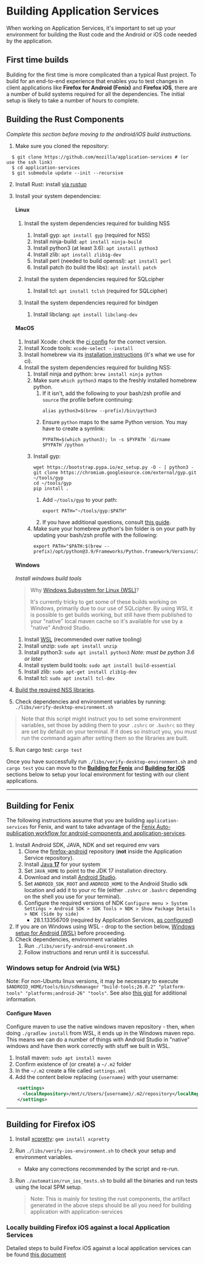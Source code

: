# Building Application Services

When working on Application Services, it's important to set up your environment for building the Rust code and the Android or iOS code needed by the application.

## First time builds

Building for the first time is more complicated than a typical Rust project.
To build for an end-to-end experience that enables you to test changes in
client applications like **Firefox for Android (Fenix)** and **Firefox iOS**, there are a number of build
systems required for all the dependencies. The initial setup is likely to take
a number of hours to complete.


## Building the Rust Components

*Complete this section before moving to the android/iOS build instructions.*
1. Make sure you cloned the repository:
  ```shell
    $ git clone https://github.com/mozilla/application-services # (or use the ssh link)
    $ cd application-services
    $ git submodule update --init --recursive
  ```
2. Install Rust: install [via rustup](https://www.rust-lang.org/tools/install)
3. Install your system dependencies:

    #### Linux
    1. Install the system dependencies required for building NSS
        1. Install gyp: `apt install gyp` (required for NSS)
        1. Install ninja-build: `apt install ninja-build`
        1. Install python3 (at least 3.6): `apt install python3`
        1. Install zlib: `apt install zlib1g-dev`
        1. Install perl (needed to build openssl): `apt install perl`
        1. Install patch (to build the libs): `apt install patch`

    1. Install the system dependencies required for SQLcipher
        1. Install tcl: `apt install tclsh` (required for SQLcipher)

    1. Install the system dependencies required for bindgen
        1. Install libclang: `apt install libclang-dev`

    #### MacOS
    1. Install Xcode: check the [ci config](https://github.com/mozilla/application-services/blob/main/.circleci/config.yml) for the correct version.
    1. Install Xcode tools: `xcode-select --install`
    1. Install homebrew via its [installation instructions](https://brew.sh/) (it's what we use for ci).
    1. Install the system dependencies required for building NSS:
        1. Install ninja and python: `brew install ninja python`
        1. Make sure `which python3` maps to the freshly installed homebrew python.
            1. If it isn't, add the following to your bash/zsh profile and `source` the profile before continuing:
                ```shell
                alias python3=$(brew --prefix)/bin/python3
                ```
            1. Ensure `python` maps to the same Python version. You may have to
               create a symlink:
               ```shell
               PYPATH=$(which python3); ln -s $PYPATH `dirname $PYPATH`/python
               ```
        1. Install gyp:
            ```shell
            wget https://bootstrap.pypa.io/ez_setup.py -O - | python3 -
            git clone https://chromium.googlesource.com/external/gyp.git ~/tools/gyp
            cd ~/tools/gyp
            pip install .
            ```
            1. Add `~/tools/gyp` to your path:
               ```shell
               export PATH="~/tools/gyp:$PATH"
               ```
            1. If you have additional questions, consult [this guide](https://github.com/mogemimi/pomdog/wiki/How-to-Install-GYP).
        1. Make sure your homebrew python's bin folder is on your path by updating your bash/zsh profile with the following:
            ```shell
            export PATH="$PATH:$(brew --prefix)/opt/python@3.9/Frameworks/Python.framework/Versions/3.9/bin"
            ```
    #### Windows
    *Install windows build tools*

    > Why [Windows Subsystem for Linux (WSL)](https://docs.microsoft.com/en-us/windows/wsl/about)?
    >
    > It's currently tricky to get some of these builds working on Windows, primarily due to our use of SQLcipher. By using WSL it is possible to get builds working, but still have them published to your "native" local maven cache so it's available for use by a "native" Android Studio.

    1. Install [WSL](https://docs.microsoft.com/en-us/windows/wsl/about) (recommended over native tooling)
    1. Install unzip: `sudo apt install unzip`
    1. Install python3: `sudo apt install python3` *Note: must be python 3.6 or later*
    1. Install system build tools: `sudo apt install build-essential`
    1. Install zlib: `sudo apt-get install zlib1g-dev`
    1. Install tcl: `sudo apt install tcl-dev`

4. [Build the required NSS libraries](https://github.com/mozilla/application-services/blob/main/libs/README.md).
4. Check dependencies and environment variables by running: `./libs/verify-desktop-environment.sh`
  > Note that this script might instruct you to set some environment variables, set those by adding them to your
  `.zshrc` or `.bashrc` so they are set by default on your terminal. If it does so instruct you, you must
  run the command again after setting them so the libraries are built.
5. Run cargo test: `cargo test`

Once you have successfully run `./libs/verify-desktop-environment.sh` and `cargo test` you can move to the [**Building for Fenix**](building.md#building-for-fenix) and [**Building for iOS**](building.md#building-for-firefox-ios) sections below to setup your local environment for testing with our client applications.

---

## Building for Fenix
The following instructions assume that you are building `application-services` for Fenix, and want to take advantage of the
[Fenix Auto-publication workflow for android-components and application-services](howtos/locally-published-components-in-fenix.md).

1. Install Android SDK, JAVA, NDK and set required env vars
   1. Clone the [firefox-android](https://github.com/mozilla-mobile/firefox-android) repository (**not** inside the Application Service repository).
   1. Install [Java **17**](https://www.oracle.com/java/technologies/downloads/#java17) for your system
   1. Set `JAVA_HOME` to point to the JDK 17 installation directory.
   1. Download and install [Android Studio](https://developer.android.com/studio/#downloads).
   1. Set `ANDROID_SDK_ROOT` and `ANDROID_HOME` to the Android Studio sdk location and add it to your rc file (either `.zshrc` or `.bashrc` depending on the shell you use for your terminal).
   1. Configure the required versions of NDK
  `Configure menu > System Settings > Android SDK > SDK Tools > NDK > Show Package Details > NDK (Side by side)`
        - 28.1.13356709 (required by Application Services, [as configured](https://github.com/mozilla/application-services/blob/main/build.gradle#L33))
1. If you are on Windows using WSL - drop to the section below, [Windows setup
for Android (WSL)](building.md#windows-setup-for-android-via-wsl) before proceeding.
1. Check dependencies, environment variables
   1. Run `./libs/verify-android-environment.sh`
   2. Follow instructions and rerun until it is successful.


### Windows setup for Android (via WSL)

Note: For non-Ubuntu linux versions, it may be necessary to execute `$ANDROID_HOME/tools/bin/sdkmanager "build-tools;26.0.2" "platform-tools" "platforms;android-26" "tools"`. See also [this gist](https://gist.github.com/fdmnio/fd42caec2e5a7e93e12943376373b7d0) for additional information.

#### Configure Maven

Configure maven to use the native windows maven repository - then, when doing `./gradlew install` from WSL, it ends up in the Windows maven repo. This means we can do a number of things with Android Studio in "native" windows and have then work correctly with stuff we built in WSL.

1. Install maven: `sudo apt install maven`
1. Confirm existence of (or create) a `~/.m2` folder
1. In the `~/.m2` create a file called `settings.xml`
1. Add the content below replacing `{username}` with your username:
```xml
    <settings>
      <localRepository>/mnt/c/Users/{username}/.m2/repository</localRepository>
    </settings>
```
---

## Building for Firefox iOS

1. Install [xcpretty](https://github.com/xcpretty/xcpretty#installation): `gem install xcpretty`
1. Run `./libs/verify-ios-environment.sh` to check your setup and environment
variables.
    - Make any corrections recommended by the script and re-run.
1. Run `./automation/run_ios_tests.sh` to build all the binaries and run tests using the local SPM setup.

    > Note: This is mainly for testing the rust components, the artifact generated in the above steps should be all you need for building application with application-services



### Locally building Firefox iOS against a local Application Services

Detailed steps to build Firefox iOS against a local application services can be found [this document](./howtos/locally-published-components-in-firefox-ios.md)
